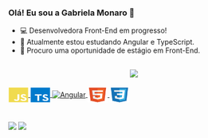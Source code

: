 ### Olá! Eu sou a Gabriela Monaro 👋

- 💻 Desenvolvedora Front-End em progresso!
- 🌱 Atualmente estou estudando Angular e TypeScript. 
- 🏢 Procuro uma oportunidade de estágio em Front-End.

##
<div align="center">
  <a href="https://github.com/gabrielamonaro">
<!---   
 <img height="180em" src="https://github-readme-stats.vercel.app/api?username=gabrielamonaro&show_icons=true&theme=buefy&include_all_commits=true&count_private=true"/>  -->
  <img height="180em" src="https://github-readme-stats.vercel.app/api/top-langs/?username=gabrielamonaro&layout=compact&langs_count=7&theme=buefy"/>
</div>
</div>
<div style="display: inline_block"><br>
  <img align="center" alt="Js" height="30" width="40" src="https://raw.githubusercontent.com/devicons/devicon/master/icons/javascript/javascript-plain.svg">
  <img align="center" alt="Ts" height="30" width="40" src="https://raw.githubusercontent.com/devicons/devicon/master/icons/typescript/typescript-plain.svg">
<!--   <img align="center" alt="React" height="30" width="40" src="https://raw.githubusercontent.com/devicons/devicon/master/icons/react/react-original.svg"> -->
  <img align="center" alt="Angular" height="30" width="40" src="https://cdn.jsdelivr.net/gh/devicons/devicon/icons/angularjs/angularjs-original.svg">
  
  <img align="center" alt="HTML" height="30" width="40" src="https://raw.githubusercontent.com/devicons/devicon/master/icons/html5/html5-original.svg">
  <img align="center" alt="CSS" height="30" width="40" src="https://raw.githubusercontent.com/devicons/devicon/master/icons/css3/css3-original.svg">
</div>

#

<div> 
 <a href = "mailto:gabrielamonaro@outlook.com"><img src="https://img.shields.io/badge/Microsoft_Outlook-0078D4?style=for-the-badge&logo=microsoft-outlook&logoColor=white" target="_blank"></a>
  <a href="https://www.linkedin.com/in/gabriela-m-97a64b225/" target="_blank"><img src="https://img.shields.io/badge/-LinkedIn-%230077B5?style=for-the-badge&logo=linkedin&logoColor=white" target="_blank"></a> 
 
 
</div>
